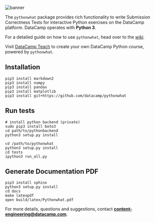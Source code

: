 ![banner](https://s3.amazonaws.com/assets.datacamp.com/img/github/content-engineering-repos/pythonwhat_banner_v2.png)

The `pythonwhat` package provides rich functionality to write Submission Correctness Tests for interactive Python exercises on the DataCamp platform. DataCamp operates with **Python 3**.

For a detailed guide on how to use `pythonwhat`, head over to the [wiki](https://github.com/datacamp/pythonwhat/wiki).

Visit [DataCamp Teach](https://www.datacamp.com/teach) to create your own DataCamp Python course, powered by `pythonwhat`.

## Installation

```
pip3 install markdown2
pip3 install numpy
pip3 install pandas
pip3 install matplotlib
pip3 install git+https://github.com/datacamp/pythonwhat
```

## Run tests

```
# install python backend (private)
sudo pip3 install boto3
cd path/to/pythonbackend
python3 setup.py install

cd /path/to/pythonwhat
python3 setup.py install
cd tests
ipython3 run_all.py
```

## Generate Documentation PDF

```
pip3 install sphinx
python3 setup.py install
cd docs
make latexpdf
open build/latex/Pythonwhat.pdf
```

For more details, questions and suggestions, contact <b>content-engineering@datacamp.com</b>.
